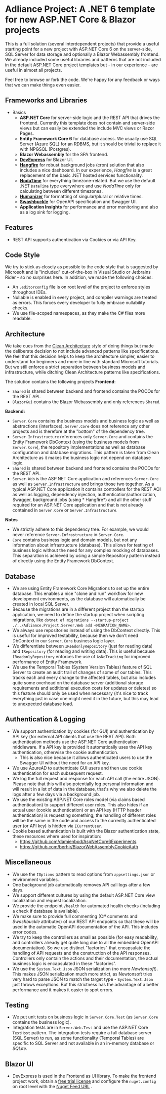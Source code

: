 # Adliance Project: A .NET 6 template for new ASP.NET Core & Blazor projects

This is a full solution (several interdependent projects) that provide a useful starting point for a new project with
ASP.NET Core 6 on the server-side,
SQL Server for data storage and optionally a Blazor Webassembly frontend. We already included some useful libraries and
patterns that are not included in
the default ASP.NET Core project templates but - in our experience - are useful in almost all projects.

Feel free to browse or fork the code. We're happy for any feedback or ways that we can make things even easier.

## Frameworks and Libraries

- Basics
    - **ASP.NET Core** for server-side logic and the REST API that drives the frontend. Currently this template does not
      contain and server-side views but can easily be extended the include MVC views or Razor Pages.
    - **Entity Framework Core 6** for database access. We usually use SQL Server (Azure SQL) for an RDBMS, but it should
      be trivial to replace it with NPGSQL (Postgres).
    - **Blazor Webassembly** for the SPA frontend.
    - **[DevExpress](https://www.devexpress.com/)** for Blazor UI.
    - **[Hangfire](https://www.hangfire.io)** for robust background jobs (cron) solution that also includes a nice
      dashboard. In our experience, *Hangfire* is a great replacement of the basic .NET hosted services functionality.
    - **[NodaTime](https://nodatime.org)** for everything timezone-related. But we use the default .NET `DateTime` type
      everywhere and use *NodaTime* only for calculating between different timezones.
    - **[Humanizer](https://github.com/Humanizr/Humanizer)** for formatting of singular/plural or relative times.
    - **[Swashbuckle](https://github.com/domaindrivendev/Swashbuckle.AspNetCore)** for OpenAPI specification and Swagger
      UI.
    - **Application Insights** for performance and error monitoring and also as a log sink for logging.

## Features

- REST API supports authentication via Cookies or via API Key.

## Code Style

We try to stick as closely as possible to the code style that is suggested by Microsoft and is "included" out-of-the-box
in Visual Studio or Jetbrains Rider - so no surprises here. In addition, we made the following choices:

- An `.editorconfig` file is on root level of the project to enforce styles throughout IDEs.
- Nullable is enabled in every project, and compiler warnings are treated as errors. This forces every developer to
  fully embrace nullability checks.
- We use file-scoped namespaces, as they make the C# files more readable.

## Architecture

We take cues from the [Clean Architecture](https://ardalis.com/clean-architecture-asp-net-core/) style of doing things
but made the deliberate decision to not include advanced patterns like specifications. We feel that this decision helps
to keep the architecture simpler, easier to understand for beginners and more in line with standard Microsoft
tutorials. But we still enforce a strict separation between business models and infrastructure, while ditching Clean
Architecture patterns like specifications.

The solution contains the following projects
**Frontend:**

- `Shared` is shared between backend and frontend contains the POCOs for the REST API.
- `BlazorGui` contains the Blazor Webassembly and only references `Shared`.

**Backend:**

- `Server.Core` contains the business models and business logic as well as abstractions (interfaces). `Server.Core` does
  not reference
  any other projects and is therefore at the "bottom" of the dependency tree.
- `Server.Infrastructure` references only `Server.Core` and contains the Entity Framework DbContext (using the business
  models from `Server.Core`), the repository implementations as well as database configuration and database migrations.
  This pattern is taken from Clean Architecture as it makes the business logic not depend on database logic.
- `Shared` is shared between backend and frontend contains the POCOs for the REST API.
- `Server.Web` is the ASP.NET Core application and references `Server.Core` as well as `Server.Infrastructure` and
  brings those two together. As a typical ASP.NET Core application it contains controllers for the REST
  AOI as well as logging, dependency injection, authentication/authorization, Swagger, background jobs (using *
  Hangfire*) and all the other stuff required for an ASP.NET Core application and that is not already contained
  in `Server.Core`
  or `Server.Infrastructure`.

**Notes**

- We strictly adhere to this dependency tree. For example, we would never reference `Server.Infrastructure`
  in `Server.Core`.
- `Core` contains business logic and domain models, but not any information about infrastructure (database). This allows
  for testing of business logic without the need for any complex mocking of databases. This separation is achieved by
  using a simple Repository pattern instead of directly using the Entity Framework DbContext.

## Database

- We are using Entity Framework Core Migrations to set up the entire database. This enables a nice "clone and run"
  workflow for new development environments, as the database will automatically be created in local SQL Server.
- Because the migrations are in a different project than the startup application, we need to define the startup project
  when scripting migrations,
  like `dotnet ef migrations --startup-project ./../Adliance.Project.Server.Web add <MIGRATION_NAME>`.
- We always use repositories instead of using the DbContext directly. This is useful for improved testability, because
  then we don't need DbContext in our `Server.Core` business logic layer.
- We differentiate between `IReadonlyRepository` (just for reading data) and `IRepository` (for reading and writing
  data). This is useful because `IReadonlyRepository` enforces the use of `AsNoTracking` for improved performance of
  Entity Framework.
- We use the Temporal Tables (System Version Tables) feature of SQL Server to create an audit trail of changes of some
  of our tables. This tracks each and every change to the affected tables, but also includes quite some overhead on the
  database server (additional storage requirements and additional execution costs for updates or deletes) so this
  feature should only be used when necessary (it's nice to track everything just in case one might need it in the
  future, but this may lead to unexpected database load.

## Authentication & Logging

- We support authentication by cookies (for GUI) and authentication by API key (for external API clients that use the
  REST API). Both authentication methods use the ASP.NET Core authentication middleware. If a API key is provided it
  automatically uses the API key authentication, otherwise the cookie authentication.
    - This is also nice because it allows authenticated users to use the Swagger UI without the need for an API key.
- We use AzureAD to authenticate GUI users and then use cookie authentication for each subsequent request.
- We log the full request and response for each API call (the entire JSON). Please note that this will also potentially
  log personal information and will result in a lot of data in the database, that's why we also delete the logs after a
  few days via a background job.
- We use the existing ASP.NET Core roles model (via claims based authentication) to support different user roles.
  This also hides if an actual user (cookie authentication) or an API key (HTTP header authentication) is requesting
  something, the handling of different roles will be the same in the code and access to the currently authenticated
  user (or API key) is hidden via `ICurrentUser`.
- Cookie based authentication is built with the Blazor authentication state, these resources where used for
  inspiration:
    - https://github.com/damienbod/AspNetCore6Experiments
    - https://github.com/berhir/BlazorWebAssemblyCookieAuth

## Miscellaneous

- We use the `IOptions` pattern to read options from `appsettings.json` or environment variables.
- One background job automatically removes API call logs after a few days.
- We support different cultures by using the default ASP.NET Core view localization and request localization.
- We provide the endpoint `/health` for automated health checks (including a check if database is available).
- We make sure to provide full commenting (C# comments and *Swashbuckle* attributes) of our REST API endpoints so that
  these will be used in the automatic OpenAPI documentation of the API. This includes error codes.
- We try to keep the controllers as small as possible (for easy readability, and controllers already get quite long
  due to all the embedded OpenAPI documentation). So we use distinct "factories" that encapsulate the handling of API
  requests and the construction of the API responses. Controllers only contain the actions and their documentation, the
  actual business logic is encapsulated in these "factories".
- We use the `System.Text.Json` JSON serialization (no more *Newtonsoft*). This makes JSON serialization much more
  strict, as Newtonsoft tries very hard to parse JSON to match the target type - `System.Text.Json` just throws
  exceptions. But this strictness has the advantage of a better performance and it makes it easier to spot errors.

## Testing

- We put unit tests on business logic in `Server.Core.Test` (as `Server.Core` contains the business logic).
- Integration tests are in `Server.Web.Test` and use the ASP.NET Core `TestHost` pattern. The integration tests require
  a full database server (SQL Server) to run, as some functionality (Temporal Tables) are specific to SQL Server and not
  available in an in-memory database or *SQLite*.

## Blazor UI

- DevExpress is used in the Frontend as UI library. To make the frontend project work,
  obtain a [free trial license](https://www.devexpress.com/Products/Try/) and configure the `nuget.config` on root level
  with
  the [Nuget Feed URL](https://docs.devexpress.com/GeneralInformation/116042/installation/install-devexpress-controls-using-nuget-packages/obtain-your-nuget-feed-credentials)
  .
